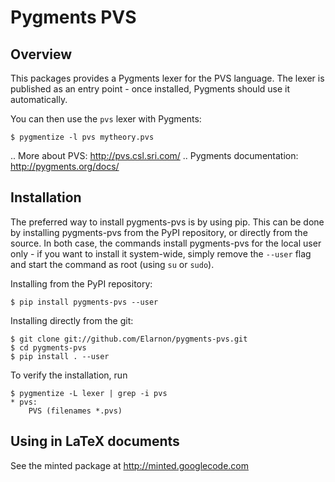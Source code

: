 Pygments PVS
============

Overview
--------

This packages provides a Pygments lexer for the PVS language. The
lexer is published as an entry point - once installed, Pygments should
use it automatically.

You can then use the ``pvs`` lexer with Pygments:

    $ pygmentize -l pvs mytheory.pvs

.. More about PVS: http://pvs.csl.sri.com/
.. Pygments documentation: http://pygments.org/docs/

Installation
------------

The preferred way to install pygments-pvs is by using pip. This can be
done by installing pygments-pvs from the PyPI repository, or directly
from the source. In both case, the commands install pygments-pvs for
the local user only - if you want to install it system-wide, simply
remove the `--user` flag and start the command as root (using `su` or
`sudo`).

Installing from the PyPI repository:

    $ pip install pygments-pvs --user

Installing directly from the git:

    $ git clone git://github.com/Elarnon/pygments-pvs.git
    $ cd pygments-pvs
    $ pip install . --user

To verify the installation, run

    $ pygmentize -L lexer | grep -i pvs
    * pvs:
        PVS (filenames *.pvs)

Using in LaTeX documents
------------------------

See the minted package at http://minted.googlecode.com

